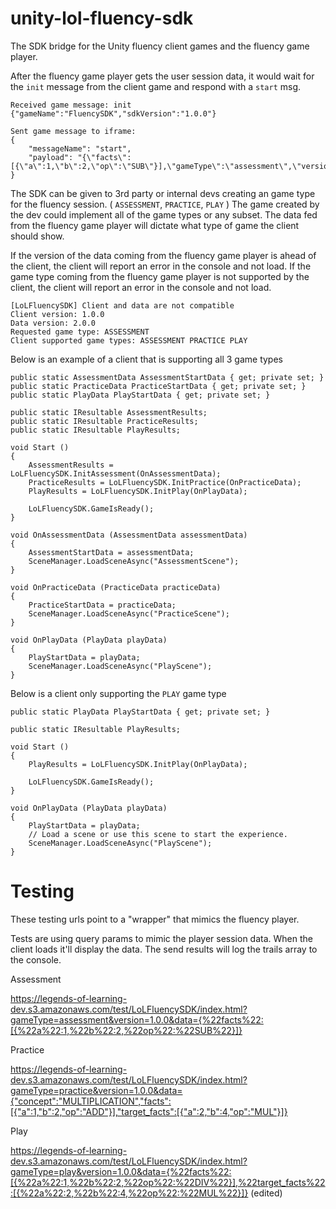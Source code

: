 # unity-lol-fluency-sdk
The SDK bridge for the Unity fluency client games and the fluency game player.

After the fluency game player gets the user session data, it would wait for the `init` message from the client game and respond with a `start` msg.

```
Received game message: init {"gameName":"FluencySDK","sdkVersion":"1.0.0"}

Sent game message to iframe:
{
    "messageName": "start",
    "payload": "{\"facts\":[{\"a\":1,\"b\":2,\"op\":\"SUB\"}],\"gameType\":\"assessment\",\"version\":\"1.0.0\"}"
}
```

The SDK can be given to 3rd party or internal devs creating an game type for the fluency session. ( `ASSESSMENT`, `PRACTICE`, `PLAY` )
The game created by the dev could implement all of the game types or any subset.
The data fed from the fluency game player will dictate what type of game the client should show.

If the version of the data coming from the fluency game player is ahead of the client, the client will report an error in the console and not load.
If the game type coming from the fluency game player is not supported by the client, the client will report an error in the console and not load.

```
[LoLFluencySDK] Client and data are not compatible
Client version: 1.0.0
Data version: 2.0.0
Requested game type: ASSESSMENT
Client supported game types: ASSESSMENT PRACTICE PLAY
```

Below is an example of a client that is supporting all 3 game types
```
public static AssessmentData AssessmentStartData { get; private set; }
public static PracticeData PracticeStartData { get; private set; }
public static PlayData PlayStartData { get; private set; }

public static IResultable AssessmentResults;
public static IResultable PracticeResults;
public static IResultable PlayResults;

void Start ()
{
    AssessmentResults = LoLFluencySDK.InitAssessment(OnAssessmentData);
    PracticeResults = LoLFluencySDK.InitPractice(OnPracticeData);
    PlayResults = LoLFluencySDK.InitPlay(OnPlayData);

    LoLFluencySDK.GameIsReady();
}

void OnAssessmentData (AssessmentData assessmentData)
{
    AssessmentStartData = assessmentData;
    SceneManager.LoadSceneAsync("AssessmentScene");
}

void OnPracticeData (PracticeData practiceData)
{
    PracticeStartData = practiceData;
    SceneManager.LoadSceneAsync("PracticeScene");
}

void OnPlayData (PlayData playData)
{
    PlayStartData = playData;
    SceneManager.LoadSceneAsync("PlayScene");
}
```

Below is a client only supporting the `PLAY` game type
```
public static PlayData PlayStartData { get; private set; }

public static IResultable PlayResults;

void Start ()
{
    PlayResults = LoLFluencySDK.InitPlay(OnPlayData);

    LoLFluencySDK.GameIsReady();
}

void OnPlayData (PlayData playData)
{
    PlayStartData = playData;
    // Load a scene or use this scene to start the experience.
    SceneManager.LoadSceneAsync("PlayScene");
}
```

# Testing
These testing urls point to a "wrapper" that mimics the fluency player.

Tests are using query params to mimic the player session data. When the client loads it'll display the data. The send results will log the trails array to the console.

Assessment

https://legends-of-learning-dev.s3.amazonaws.com/test/LoLFluencySDK/index.html?gameType=assessment&version=1.0.0&data={%22facts%22:[{%22a%22:1,%22b%22:2,%22op%22:%22SUB%22}]}

Practice

https://legends-of-learning-dev.s3.amazonaws.com/test/LoLFluencySDK/index.html?gameType=practice&version=1.0.0&data={"concept":"MULTIPLICATION","facts":[{"a":1,"b":2,"op":"ADD"}],"target_facts":[{"a":2,"b":4,"op":"MUL"}]}

Play

https://legends-of-learning-dev.s3.amazonaws.com/test/LoLFluencySDK/index.html?gameType=play&version=1.0.0&data={%22facts%22:[{%22a%22:1,%22b%22:2,%22op%22:%22DIV%22}],%22target_facts%22:[{%22a%22:2,%22b%22:4,%22op%22:%22MUL%22}]} (edited) 
